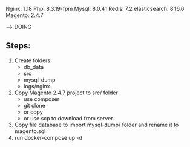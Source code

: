 Nginx: 1.18
Php: 8.3.19-fpm
Mysql: 8.0.41
Redis: 7.2
elasticsearch: 8.16.6
Magento: 2.4.7


--> DOING
## Steps:
1. Create folders:
    - db_data
    - src
    - mysql-dump
    - logs/nginx
2. Copy Magento 2.4.7 project to src/ folder
    - use composer
    - git clone
    - or copy
    - or use scp to download from server.
3. Copy file database to import mysql-dump/ folder and rename it to magento.sql
4. run docker-compose up -d